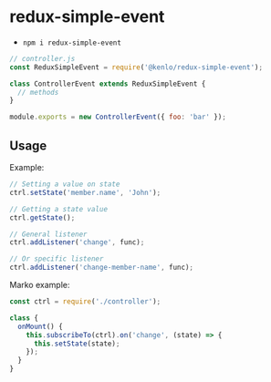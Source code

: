 # redux-simple-event

- `npm i redux-simple-event`

```javascript
// controller.js
const ReduxSimpleEvent = require('@kenlo/redux-simple-event');

class ControllerEvent extends ReduxSimpleEvent {
  // methods
}

module.exports = new ControllerEvent({ foo: 'bar' });
```

## Usage

Example:

```javascript
// Setting a value on state
ctrl.setState('member.name', 'John');

// Getting a state value
ctrl.getState();

// General listener
ctrl.addListener('change', func);

// Or specific listener
ctrl.addListener('change-member-name', func);
```

Marko example:

```javascript
const ctrl = require('./controller');

class {
  onMount() {
    this.subscribeTo(ctrl).on('change', (state) => {
      this.setState(state);
    });
  }
}
```
